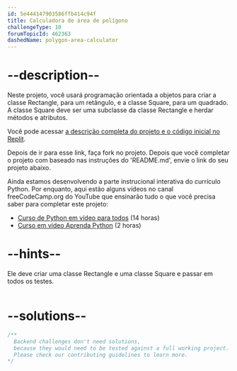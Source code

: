 ```yaml
---
id: 5e444147903586ffb414c94f
title: Calculadora de área de polígono
challengeType: 10
forumTopicId: 462363
dashedName: polygon-area-calculator
---
```


# --description--

Neste projeto, você usará programação orientada a objetos para criar a classe Rectangle, para um retângulo, e a classe Square, para um quadrado. A classe Square deve ser uma subclasse da classe Rectangle e herdar métodos e atributos.

Você pode acessar [a descrição completa do projeto e o código inicial no Replit](https://replit.com/github/freeCodeCamp/boilerplate-polygon-area-calculator).

Depois de ir para esse link, faça fork no projeto. Depois que você completar o projeto com baseado nas instruções do 'README.md', envie o link do seu projeto abaixo.

Ainda estamos desenvolvendo a parte instrucional interativa do currículo Python. Por enquanto, aqui estão alguns vídeos no canal freeCodeCamp.org do YouTube que ensinarão tudo o que você precisa saber para completar este projeto:

<ul>
  <li>
    <a href='https://www.freecodecamp.org/news/python-for-everybody/'>Curso de Python em vídeo para todos</a> (14 horas)
  </li>
  <li>
    <a href='https://www.freecodecamp.org/news/learn-python-basics-in-depth-video-course/'>Curso em vídeo Aprenda Python</a> (2 horas)
  </li>
</ul>

# --hints--

Ele deve criar uma classe Rectangle e uma classe Square e passar em todos os testes.

```js

```

# --solutions--

```js
/**
  Backend challenges don't need solutions,
  because they would need to be tested against a full working project.
  Please check our contributing guidelines to learn more.
*/
```
